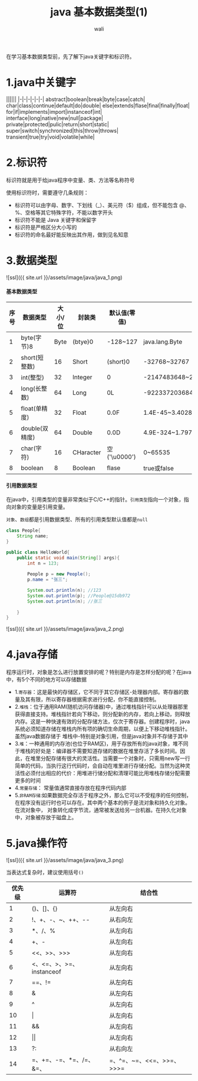 ﻿---
layout: post
title: java 基本数据类型(1)   #标题
tagline:  byte、short、int、long、float、double、boolean、char
category: java      #分类
author: wali    #作者
tag: java     #标签
ghurl:        #github url
ghurl_zip:   #github zip下载
comments: true

post_nav: false
group_tag: java 入门教程
---

在学习基本数据类型前，先了解下java关键字和标识符。

# 1.java中关键字

||||||
|-|-|-|-|-|-|
abstract|boolean|break|byte|case|catch|
char|class|continue|default|do|double|
else|extends|flase|final|finally|float|
for|if|implements|import|instanceof|int|
interface|long|native|new|null|package|
private|protected|pulic|return|short|static|
super|switch|synchronized|this|throw|throws|
transient|true|try|void|volatile|while|

# 2.标识符

标识符就是用于给java程序中变量、类、方法等名称符号

使用标识符时，需要遵守几条规则：
- 标识符可以由字母、数字、下划线（_）、美元符（$）组成，但不能包含 @、%、空格等其它特殊字符，不能以数字开头
- 标识符不能是 Java 关键字和保留字
- 标识符是严格区分大小写的
- 标识符的命名最好能反映出其作用，做到见名知意

# 3.数据类型

![ssl]({{ site.url }}/assets/image/java/java_1.png)

#### 基本数据类型

序号|数据类型|大小/位|封装类|默认值(零值)|可表示数值范围|对应的封装类
-|-|-|-|-|-|-|
1|byte(字节)8|Byte|(btye)0|-128~127|java.lang.Byte|
2|short(短整数)|16|Short|(short)0|-32768~32767|java.lang.Short|
3|int(整型)|32|Integer|0|-2147483648~2147483648|java.lang.Integer|
4|long(长整数)|64|Long|0L|-922337203684775808~922337203684775808|java.lang.Long|
5|float(单精度)|32|Float|0.0F|1.4E-45~3.402823E38|java.lang.Float|
6|double(双精度)|64|Double|0.0D|4.9E-324~1.7976931348623157E308|java.lang.Double|
7|char(字符)|16|CHaracter|空('\u0000')|0~65535|java.lang.Boolean|
8|boolean|8|Boolean|flase|true或false|java.lang.Character|


#### 引用数据类型

在java中，引用类型的变量非常类似于C/C++的指针。`引用类型`指向一个对象，指向对象的变量是引用变量。

`对象`、`数组`都是引用数据类型、所有的引用类型默认值都是`null`

```java
class People{
    String name;
}

public class HelloWorld{
    public static void main(String[] args){
        int n = 123;
        
        People p = new People();
        p.name = "张三";

        System.out.println(n); //123
        System.out.println(p); //People@15db972
        System.out.println(n); //张三
        
    }
}
```

![ssl]({{ site.url }}/assets/image/java/java_2.png)


# 4.java存储

程序运行时，对象是怎么进行放置安排的呢？特别是内存是怎样分配的呢？在java中，有5个不同的地方可以存储数据

- 1.`寄存器`：这是最快的存储区，它不同于其它存储区-处理器内部。寄存器的数量及其有限，所以寄存器根据需求进行分配，你不能直接控制。
- 2.`堆栈`：位于通用RAM(随机访问存储器)中，通过堆栈指针可以从处理器那里获得直接支持。堆栈指针若向下移动，则分配新的内存，若向上移动，则释放内存。这是一种快速有效的分配存储方法，仅次于寄存器。创建程序时，java系统必须知道存储在堆栈内所有项的确切生命周期，以便上下移动堆栈指针。虽然java数据存储于
堆栈中-特别是对象引用，但是java对象并不存储于其中
- 3.`堆`：一种通用的内存池(也位于RAM区)，用于存放所有的java对象，堆不同于堆栈的好处是：编译器不需要知道存储的数据在堆里存活了多长时间。因此，在堆里分配存储有很大的灵活性。当需要一个对象时，只需用new写一行简单的代码，当执行这行代码时，会自动在堆里进行存储分配。当然为这种灵活性必须付出相应的代价：用堆进行储分配和清理可能比用堆栈存储分配需要更多的时间
- 4.`常量存储`： 常量值通常直接存放在程序代码内部
- 5.`非RAM存储`:如果数据完全存活于程序之外，那么它可以不受程序的任何控制，在程序没有运行时也可以存在。其中两个基本的例子是流对象和持久化对象。在流对象中，
对象转化成字节流，通常被发送给另一台机器。在持久化对象中，对象被存放于磁盘上。

# 5.java操作符

![ssl]({{ site.url }}/assets/image/java/java_3.png)

当表达式复杂时，建议使用括号`()`

优先级|运算符|结合性|
-|-|-|
1|()、[]、{}|从左向右|
2|!、+、-、~、++、--|从右向左|
3|*、/、%|从左向右|
4|+、-|从左向右|
5|<<、>>、>>>|从左向右|
6|<、<=、>、>=、instanceof|从左向右|
7|==、!=|从左向右|
8|&|从左向右|
9|^|从左向右|
10|\||从左向右|
11|&&|从左向右|
12|\|\||从左向右|
13|?:|从右向左|
14|=、+=、-=、*=、/=、&=、|=、^=、~=、<<=、>>=、>>>=|从右向左|













